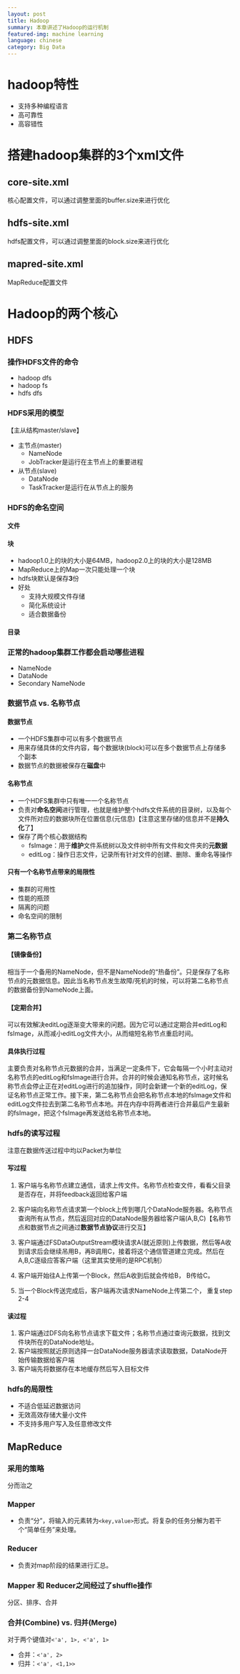 ```yaml
---
layout: post
title: Hadoop
summary: 本章讲述了Hadoop的运行机制
featured-img: machine learning
language: chinese 
category: Big Data
---
```

# hadoop特性
- 支持多种编程语言
- 高可靠性
- 高容错性

# 搭建hadoop集群的3个xml文件
## core-site.xml
核心配置文件，可以通过调整里面的buffer.size来进行优化

## hdfs-site.xml
hdfs配置文件，可以通过调整里面的block.size来进行优化

## mapred-site.xml
MapReduce配置文件

# Hadoop的两个核心
## HDFS
### 操作HDFS文件的命令
- hadoop dfs
- hadoop fs
- hdfs dfs

### HDFS采用的模型
【主从结构master/slave】
- 主节点(master)
    - NameNode
    - JobTracker是运行在主节点上的重要进程
- 从节点(slave)
    - DataNode
    - TaskTracker是运行在从节点上的服务
### HDFS的命名空间
#### 文件
#### 块 
- hadoop1.0上的块的大小是64MB，hadoop2.0上的块的大小是128MB
- MapReduce上的Map一次只能处理一个块
- hdfs块默认是保存**3**份
- 好处
    - 支持大规模文件存储
    - 简化系统设计
    - 适合数据备份
#### 目录
### 正常的hadoop集群工作都会启动哪些进程
- NameNode
- DataNode
- Secondary NameNode

### 数据节点 vs. 名称节点
#### 数据节点
- 一个HDFS集群中可以有多个数据节点
- 用来存储具体的文件内容，每个数据块(block)可以在多个数据节点上存储多个副本
- 数据节点的数据被保存在**磁盘**中

#### 名称节点
- 一个HDFS集群中只有唯一一个名称节点
- 负责对**命名空间**进行管理，也就是维护整个hdfs文件系统的目录树，以及每个文件所对应的数据块所在位置信息(元信息)【注意这里存储的信息并不是**持久化**了】
- 保存了两个核心数据结构
    - fsImage：用于**维护**文件系统树以及文件树中所有文件和文件夹的**元数据**
    - editLog：操作日志文件，记录所有针对文件的创建、删除、重命名等操作
#### 只有一个名称节点带来的局限性
- 集群的可用性
- 性能的瓶颈
- 隔离的问题
- 命名空间的限制
### 第二名称节点
#### 【镜像备份】
相当于一个备用的NameNode，但不是NameNode的“热备份”。只是保存了名称节点的元数据信息。因此当名称节点发生故障/死机的时候，可以将第二名称节点的数据备份到NameNode上面。
#### 【定期合并】
可以有效解决editLog逐渐变大带来的问题。因为它可以通过定期合并editLog和fsImage，从而减小editLog文件大小，从而缩短名称节点重启时间。
#### 具体执行过程
主要负责对名称节点元数据的合并，当满足一定条件下，它会每隔一个小时主动对名称节点的editLog和fsImage进行合并。合并的时候会通知名称节点，这时候名称节点会停止正在对editLog进行的追加操作，同时会新建一个新的editLog，保证名称节点正常工作。接下来，第二名称节点会把名称节点本地的fsImage文件和editLog文件拉去到第二名称节点本地。并在内存中将两者进行合并最后产生最新的fsImage，把这个fsImage再发送给名称节点本地。

### hdfs的读写过程
注意在数据传送过程中均以Packet为单位
#### 写过程
1. 客户端与名称节点建立通信，请求上传文件。名称节点检查文件，看看父目录是否存在，并将feedback返回给客户端

2. 客户端向名称节点请求第一个block上传到哪几个DataNode服务器。名称节点查询所有从节点，然后返回对应的DataNode服务器给客户端(A,B,C)【名称节点和数据节点之间通过**数据节点协议**进行交互】

3. 客户端通过FSDataOutputStream模块请求A(就近原则)上传数据，然后等A收到请求后会继续吊用B，再B调用C，接着将这个通信管道建立完成。然后在A,B,C逐级应答客户端（这里其实使用的是RPC机制）

4. 客户端开始往A上传第一个Block，然后A收到后就会传给B， B传给C。

5. 当一个Block传送完成后，客户端再次请求NameNode上传第二个， 重复step 2-4

#### 读过程
1. 客户端通过DFS向名称节点请求下载文件；名称节点通过查询元数据，找到文件块所在的DataNode地址。
2. 客户端按照就近原则选择一台DataNode服务器请求读取数据，DataNode开始传输数据给客户端
3. 客户端先将数据存在本地缓存然后写入目标文件

### hdfs的局限性
- 不适合低延迟数据访问
- 无效高效存储大量小文件
- 不支持多用户写入及任意修改文件

## MapReduce
### 采用的策略
分而治之
### Mapper
- 负责“分”，将输入的元素转为`<key,value>`形式。将复杂的任务分解为若干个“简单任务”来处理。

### Reducer
- 负责对map阶段的结果进行汇总。
### Mapper 和 Reducer之间经过了shuffle操作
分区、排序、合并
### 合并(Combine) vs. 归并(Merge)
对于两个键值对`<'a', 1>, <'a', 1>`
- 合并：`<'a', 2>`
- 归并：`<'a', <1,1>>`
